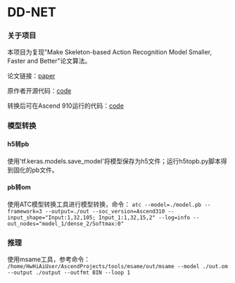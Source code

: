 # DD-NET

### 关于项目

本项目为复现"Make Skeleton-based Action Recognition Model Smaller, Faster and Better"论文算法。

论文链接：[paper](https://arxiv.org/pdf/1907.09658.pdf)

原作者开源代码：[code](https://github.com/fandulu/DD-Net)

转换后可在Ascend 910运行的代码：[code](https://gitee.com/ascend/ModelZoo-TensorFlow/tree/master/TensorFlow/contrib/cv/DD-NET_ID1088_for_TensorFlow)

### 模型转换

#### h5转pb

使用'tf.keras.models.save_model'将模型保存为h5文件；运行h5topb.py脚本得到固化的pb文件。
 

#### pb转om

使用ATC模型转换工具进行模型转换，命令：
`atc --model=./model.pb --framework=3 --output=./out --soc_version=Ascend310 --input_shape="Input:1,32,105; Input_1:1,32,15,2" --log=info --out_nodes="model_1/dense_2/Softmax:0"`

### 推理

使用msame工具，参考命令：
`/home/HwHiAiUser/AscendProjects/tools/msame/out/msame --model ./out.om --output ./output --outfmt BIN --loop 1
`

